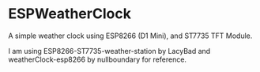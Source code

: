 # ESPWeatherClock
A simple weather clock using ESP8266 (D1 Mini), and ST7735 TFT Module.

I am using ESP8266-ST7735-weather-station by LacyBad and weatherClock-esp8266 by nullboundary for reference.
